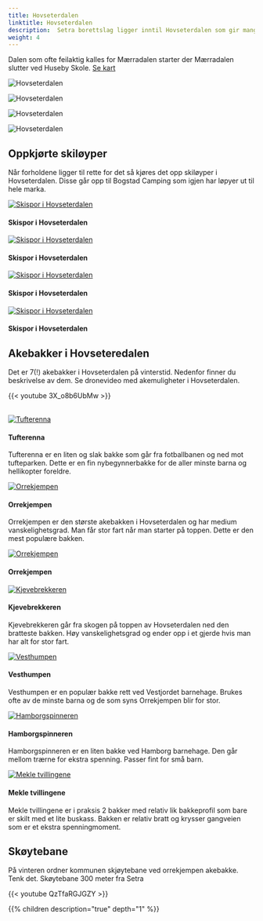 ```yaml
---
title: Hovseterdalen
linktitle: Hovseterdalen
description:  Setra borettslag ligger inntil Hovseterdalen som gir mange muligheter for utfoldelse i det fri både i vinter og sommersesongen.
weight: 4
---
```

<!-- markdownlint-disable MD033 -->

Dalen som ofte feilaktig kalles for Mærradalen starter der Mærradalen slutter ved Huseby Skole. [Se kart](https://bym.maps.arcgis.com/apps/webappviewer/index.html?id=ca80e1e44054470084dff1534bbe4aec&marker=10.651128420632718%2C59.950926733015095%2C%2C%2C%2C&markertemplate=%7B%22title%22%3A%22Hovseterdalen%20(turvei%20A3%20%2FA4)%22%2C%22longitude%22%3A10.651128420632718%2C%22latitude%22%3A59.950926733015095%2C%22isIncludeShareUrl%22%3Atrue%7D&level=16)

![Hovseterdalen](20201012_083639.jpg "Dalen har en nesten 2 km lang asfaltert sykkel/gangsti hvor mange trener. ")

![Hovseterdalen](20201008_160209.jpg "Dalen tilbyr store åpne områder.")

![Hovseterdalen](20201009_145119.jpg "Det er et rikt dyreliv i dalen.")

![Hovseterdalen](20201008_160659.jpg "I enden av dalen finner du også en Tuftepark for cornafri trening.")


## Oppkjørte skiløyper

Når forholdene ligger til rette for det så kjøres det opp skiløyper i Hovseterdalen. Disse går opp til Bogstad Camping som igjen har løpyer ut til hele marka.

<figur>
    <a href="ski1.jpg">
        <img src="ski1s.jpg" alt="Skispor i Hovseterdalen" title="Skispor i Hovseterdalen">
    </a>
    <figcaption><h4>Skispor i Hovseterdalen</h4></figcaption>
</figur>

<figur>
    <a href="ski2.jpg">
        <img src="ski2s.jpg" alt="Skispor i Hovseterdalen" title="Skispor i Hovseterdalen">
    </a>
    <figcaption><h4>Skispor i Hovseterdalen</h4></figcaption>
</figur>

<figur>
    <a href="ski3.jpg">
        <img src="ski3s.jpg" alt="Skispor i Hovseterdalen" title="Skispor i Hovseterdalen">
    </a>
    <figcaption><h4>Skispor i Hovseterdalen</h4></figcaption>
</figur>

<figur>
    <a href="ski4.jpg">
        <img src="ski4s.jpg" alt="Skispor i Hovseterdalen" title="Skispor i Hovseterdalen">
    </a>
    <figcaption><h4>Skispor i Hovseterdalen</h4></figcaption>
</figur>

## Akebakker i Hovseteredalen

Det er 7(!) akebakker i Hovseterdalen på vinterstid. Nedenfor finner du beskrivelse av dem. Se dronevideo med akemuligheter i Hovseterdalen.

{{< youtube 3X_o8b6UbMw >}}

<br />

<figur>
    <a href="tufterenna.jpg">
        <img src="tufterennas.jpg" alt="Tufterenna" title="Tufterenna">
    </a>
    <figcaption><h4>Tufterenna</h4></figcaption>
</figur>

Tufterenna er en liten og slak bakke som går fra fotballbanen og ned mot tufteparken. Dette er en fin nybegynnerbakke for de aller minste barna og hellikopter foreldre.

 <figur>
    <a href="orrekjempen.jpg">
        <img src="orrekjempens.jpg" alt="Orrekjempen" title="Orrekjempen">
    </a>
    <figcaption><h4>Orrekjempen</h4></figcaption>
</figur>

Orrekjempen er den største akebakken i Hovseterdalen og har medium vanskelighetsgrad. Man får stor fart når man starter på toppen. Dette er den mest populære bakken.
 
 <figur>
    <a href="orrekjempen2.jpg">
        <img src="orrekjempen2s.jpg" alt="Orrekjempen" title="Orrekjempen">
    </a>
    <figcaption><h4>Orrekjempen</h4></figcaption>
</figur>

 
 <figur>
    <a href="kjevebrekkeren.jpg">
        <img src="kjevebrekkerens.jpg" alt="Kjevebrekkeren" title="Kjevebrekkeren">
    </a>
    <figcaption><h4>Kjevebrekkeren</h4></figcaption>
</figur>

Kjevebrekkeren går fra skogen på toppen av Hovseterdalen ned den bratteste bakken. Høy vanskelighetsgrad og ender opp i et gjerde hvis man har alt for stor fart.

<figur>
    <a href="vesthumpen.jpg">
        <img src="vesthumpens.jpg" alt="Vesthumpen" title="Vesthumpen">
    </a>
    <figcaption><h4>Vesthumpen</h4></figcaption>
</figur>

Vesthumpen er en populær bakke rett ved Vestjordet barnehage. Brukes ofte av de minste barna og de som syns Orrekjempen blir for stor. 

<figur>
    <a href="hamborgspinneren.jpg">
        <img src="hamborgspinnerens.jpg" alt="Hamborgspinneren" title="Hamborgspinneren">
    </a>
    <figcaption><h4>Hamborgspinneren</h4></figcaption>
</figur>

Hamborgspinneren er en liten bakke ved Hamborg barnehage. Den går mellom trærne for ekstra spenning. Passer fint for små barn. 

<figur>
    <a href="mekletvillingene.jpg">
        <img src="mekletvillingenes.jpg" alt="Mekle tvillingene" title="Mekle tvillingene">
    </a>
    <figcaption><h4>Mekle tvillingene</h4></figcaption>
</figur>

Mekle tvillingene er i praksis 2 bakker med relativ lik bakkeprofil som bare er skilt med et lite buskass. Bakken er relativ bratt og krysser gangveien som er et ekstra spenningmoment.

## Skøytebane

På vinteren ordner kommunen skjøytebane ved orrekjempen akebakke. Tenk det. Skøytebane 300 meter fra Setra

{{< youtube QzTfaRGJGZY >}}

{{% children description="true" depth="1" %}}

